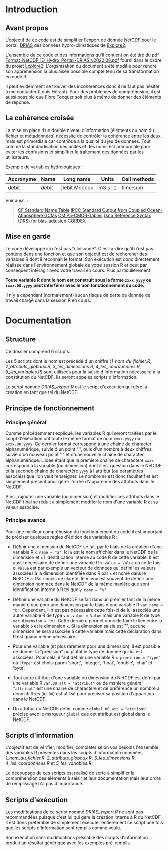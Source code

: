 # Introduction
## Avant propos
L'objectif de ce code est de simplifier l'export de donnée [NetCDF](https://fr.wikipedia.org/wiki/NetCDF) pour le portail [DRIAS](http://www.drias-climat.fr/accompagnement/sections/311) des données hydro-climatiques de [Explore2](https://professionnels.ofb.fr/fr/node/1244). 

L'ensemble de ce code et des informations qu'il contient on été tiré du pdf [Format_NetCDF_1D_Hydro_Portail-DRIAS_v2022.08.pdf]() fourni dans le cadre du projet [Explore2](https://professionnels.ofb.fr/fr/node/1244). L'organisation du document a été modifié pour rendre son appréhension la plus aisée possible compte tenu de sa transformation en code R.

Il peut évidemment se trouver des incohérences donc il ne faut pas hésiter à me contacter (Louis Héraut). Pour des problèmes de compréhesion, il est aussi possible que Flore Tocquer soit plus à même de donner des éléments de réponse.


## La cohérence croisée
La mise en place d’un double niveau d’information (éléments du nom
du fichier et métadonnées) nécessite de contrôler la cohérence entre
les deux, mais est primordiale car contribue à la qualité du jeu de
données. Tout comme la standardisation des unités et des noms est
primordiale pour éviter les confusions et simplifier le traitement
des données par les utilisateurs.

Exemple de variables hydrologiques :

| Accronyme | Name   | Long name    | Units  | Cell methods |
| --------- | ------ | -------------| ------ | ------------ |
| debit     | debit  | Debit Modcou | m3.s-1 | time:sum     |

Voir aussi :
> [CF Standard Name Table](http://cfconventions.org/Data/cf-standard-names/current/build/cf-standard-name-table.html)
> [IPCC Standard Output from Coupled Ocean-Atmosphere GCMs]( https://pcmdi.llnl.gov/mips/cmip3/variableList.html)
> [CMIP5-CMOR-Tables]( https://wcrp-cmip.github.io/WGCM_Infrastructure_Panel//cmor_and_mip_tables.html)
> [Data Reference Syntax (DRS) for bias-adjusted CORDEX](http://is-enes-data.github.io/CORDEX_adjust_drs.pdf)

## Mise en garde
Le code développé ici n'est pas "cloisonné". C'est-à-dire qu'il n'est pas contenu dans une fonction et que son objectif est de rechercher des variables R dont il reconnait le format. Son exécution est donc directement réalisée dans l'environnement globale de votre session R et peut par conséquent intéragir avec votre travail en cours. Plus particulièrement :

**Toute variable R dont le nom est construit sous la forme `xxxx.yyyy` ou `xxxx.00.yyyy` peut interférer avec le bon fonctionnement du code.** 

Il n'y a cependant (normalement) aucun risque de perte de donnée de travail chargé dans la session R en cours.


# Documentation
## Structure
Ce dossier comprend 6 scripts.

Les 5 scripts dont le nom est précédé d'un chiffre (*1_nom_du_fichier.R*, *2_attributs_globaux.R*, *3_les_dimensions.R*, *4_les_coordonnees.R*, *5_les_variables.R*) sont utilisées pour la saisie d'information nécessaire à la constitution du NetCDF. Ils seront appelés scripts d'information.

Le script nommé *DRIAS_export.R* est le script d'exécution qui gère la création en tant que tel du NetCDF.


## Principe de fonctionnement
### Principe général
Comme précédemment expliqué, les variables R qui seront traitées par le script d'exécution ont toute le même format de nom `xxxx.yyyy` ou `xxxx.00.yyyy`. Ce dernier format correspond à une chaîne de character alphanumérique, suivie d'un point ".", puis d'un nombre à deux chiffres, suivie d'un nouveau point "." et d'une nouvelle chaîne de character alphanumérique. L'idée étant que la première chaîne de charactère `xxxx` correspond à la variable (ou dimension) dont il est question dans le NetCDF et la seconde chaîne de charactère `yyyy` à l'attribut (ou paramètres associés) que l'on veut renseigner. Le nombre `00` est donc facultatif et est simplement présent pour gérer l'ordre d'apparence des attributs dans le NetCDF.

Ainsi, rajouter une variable (ou dimension) et modifier ces attributs dans le NetCDF final se réduit à simplement modfier le nom d'une variable R et sa valeur associée.

### Principe avancé
Pour une meilleur compréhesion du fonctionnement du code il est important de préciser quelques règles d'édition des variables R :

* Définir une dimension du NetCDF se fait par le biais de la création d'une variable R `x.name = "a"`. Ici `a` est le nom affichier dans le NetCDF de la dimension et `x` l'identification interne au code R de cette variable. Il est aussi nécessaire de définir une variable R `x.value = Value` où cette fois-ci `Value` est par exemple un vecteur de données qui défini les valeurs associées à la dimension identifiée dans R par `x` et nomé dans le NetCDF `a`. Par soucis de clareté, le mieux est souvent de définir une dimension nommée dans le NetCDF de la même manière que sont identification interne à R tel que `y.name = "y"`.

* Définir une variable du NetCDF se fait dans un premier tant de la même manière que pour une dimension par le biais d'une variable R `var.name = "b"`. Cependant, il n'est pas nécessaire cette fois-ci de lui associée une autre variable R de type `var.value = Value` mais une variable R de type `var.dimension = "x"`. Cette dernière permet donc de faire le lien entre la variable `b` et la dimension `x`. Si la dimension saisie est "", aucune dimension ne sera associée à cette variable mais cette déclaration dans R est quand même nécessaire.

* Pour une variable (et plus rarement pour une dimension), il est possible de donner la "précision" ou plutôt le type de donnée qui lui est associées. Pour cela, il faut définir une variable R `x.precision = "type"` où `"type"` est choisi parmi 'short', 'integer', 'float', 'double', 'char' et 'byte'.

* Tout autre attribut d'une variable ou dimension du NetCDF est défni par une variable R `var.00.att = "attribut"` où de manière général `"attribut"` est une chaîne de charactère et de préférence un nombre à deux chiffres (ici `00`) est utilisé pour préciser sa position d'apparition dans le NetCDF.

* Un attribut du NetCDF défini comme `global.00.att = "attribut"` précise avec le marqueur `global` que cet attribut est global dans le NetCDF.


## Scripts d'information
L'objectif est de vérifier, modifier, compléter selon vos besoins l'ensemble des variables R présentes dans les scripts d'information nommées *1_nom_du_fichier.R*, *2_attributs_globaux.R*, *3_les_dimensions.R*, *4_les_coordonnees.R* et *5_les_variables.R*.

Le découpage de ces scripts est réalisé de sorte à simplifier la compréhension des éléments à saisir et leur documentation mais leur ordre de remplissage n'a pas d'importance. 


## Scripts d'exécution
Les modifications de ce script nommé *DRIAS_export.R* ne sont pas recommandées puisque c'est lui qui gère la création interne à R du NetCDF. Il est donc préférable de simplement exécuter entièrement ce script une fois que les scripts d'information sont remplis comme voulu.

Son exécution sans modifications préalable des scripts d'information produit un résultat générique avec les exemples pré-remplis.
